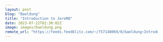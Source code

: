 ```yaml
---
layout: post
blog: "Baeldung"
title: "Introduction to JeroMQ"
date: 2023-07-22T02:30:02Z
image: images/baeldung.png
remote_url: "https://feeds.feedblitz.com/~/757148069/0/baeldung~Introduction-to-JeroMQ"
---
```


